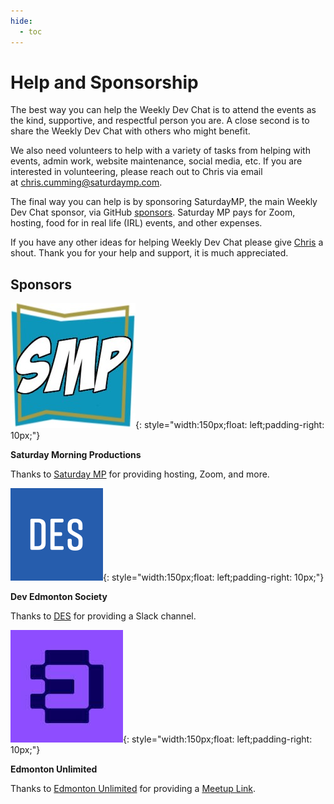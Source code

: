 ```yaml
---
hide:
  - toc
---
```

# Help and Sponsorship

The best way you can help the Weekly Dev Chat is to attend the events as the kind, supportive, and respectful person you are. A close second is to share the Weekly Dev Chat with others who might benefit.

We also need volunteers to help with a variety of tasks from helping with events, admin work, website maintenance, social media, etc. If you are interested in volunteering, please reach out to Chris via email at <chris.cumming@saturdaymp.com>.

The final way you can help is by sponsoring SaturdayMP, the main Weekly Dev Chat sponsor, via GitHub [sponsors](https://github.com/sponsors/saturdaymp). Saturday MP pays for Zoom, hosting, food for in real life (IRL) events, and other expenses.

If you have any other ideas for helping Weekly Dev Chat please give [Chris](mailto:chris.cumming@saturdaymp.com) a shout. Thank you for your help and support, it is much appreciated.

Sponsors
--------

![](smp.jpeg){: style="width:150px;float: left;padding-right: 10px;"}

**Saturday Morning Productions**

Thanks to [Saturday MP](https://saturdaymp.com/) for providing hosting, Zoom, and more.

![](devEd.png){: style="width:150px;float: left;padding-right: 10px;"}

**Dev Edmonton Society**

Thanks to [DES](https://devedmonton.com/) for providing a Slack channel.

![](EdmontonUnlimited.jpeg){: style="width:150px;float: left;padding-right: 10px;"}

**Edmonton Unlimited**

Thanks to [Edmonton Unlimited](https://edmontonunlimited.com/) for providing a [Meetup Link](https://edmontonunlimited.com/).